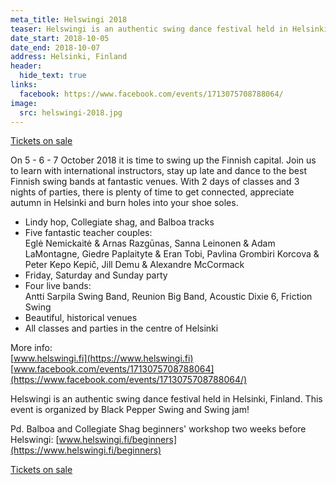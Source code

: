 ```yaml
---
meta_title: Helswingi 2018
teaser: Helswingi is an authentic swing dance festival held in Helsinki, Finland.
date_start: 2018-10-05
date_end: 2018-10-07
address: Helsinki, Finland
header:
  hide_text: true
links:
  facebook: https://www.facebook.com/events/1713075708788064/
image:
  src: helswingi-2018.jpg
---
```

<a href="https://www.helswingi.fi/passes-prices" target="_blank" class="button">Tickets on sale</a>

On 5 - 6 - 7 October 2018 it is time to swing up the Finnish capital. Join us to learn with international instructors, stay up late and dance to the best Finnish swing bands at fantastic venues. With 2 days of classes and 3 nights of parties, there is plenty of time to get connected, appreciate autumn in Helsinki and burn holes into your shoe soles.

- Lindy hop, Collegiate shag, and Balboa tracks
- Five fantastic teacher couples:  
Eglė Nemickaitė & Arnas Razgūnas, Sanna Leinonen & Adam LaMontagne, Giedre Paplaityte & Eran Tobi, Pavlina Grombiri Korcova & Peter Kepo Kepič, Jill Demu & Alexandre McCormack
- Friday, Saturday and Sunday party
- Four live bands:  
Antti Sarpila Swing Band, Reunion Big Band, Acoustic Dixie 6, Friction Swing
- Beautiful, historical venues
- All classes and parties in the centre of Helsinki


More info:  
[www.helswingi.fi](https://www.helswingi.fi)  
[www.facebook.com/events/1713075708788064](https://www.facebook.com/events/1713075708788064/)

Helswingi is an authentic swing dance festival held in Helsinki, Finland. This event is organized by Black Pepper Swing and Swing jam!

Pd. Balboa and Collegiate Shag beginners' workshop two weeks before Helswingi: [www.helswingi.fi/beginners](https://www.helswingi.fi/beginners)

<a href="https://www.helswingi.fi/passes-prices" target="_blank" class="button">Tickets on sale</a>

